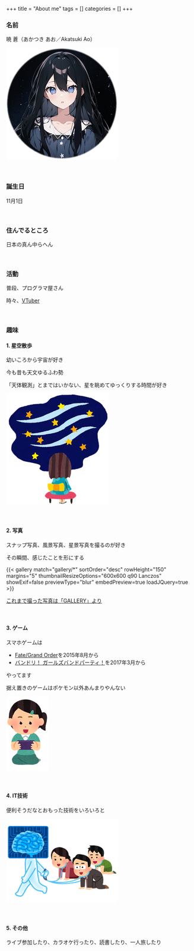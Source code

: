 +++
title = "About me"
tags = []
categories = []
+++

<!-- ## 暁 蒼 -->
### 名前
暁 蒼（あかつき あお／Akatsuki Ao）

![portrait](./img/portrait.png)

　<!-- 見栄えのための空白行 -->

### 誕生日
11月1日

　<!-- 見栄えのための空白行 -->

### 住んでるところ
日本の真ん中らへん

　<!-- 見栄えのための空白行 -->

### 活動
普段、プログラマ屋さん

時々、[VTuber](https://www.youtube.com/@AoAkatsuki_yoakemati)

　<!-- 見栄えのための空白行 -->

### 趣味
#### 1. 星空散歩
幼いころから宇宙が好き

今も昔も天文ゆるふわ勢

「天体観測」とまではいかない、星を眺めてゆっくりする時間が好き

![](./img/amanogawa.png)

　<!-- 見栄えのための空白行 -->

#### 2. 写真
スナップ写真、風景写真、星景写真を撮るのが好き

その瞬間、感じたことを形にする

<!-- ![](./img/DSC_5053-Edit.png)![](./img/DSC_5190-Edit.png) -->
{{< gallery match="gallery/*" sortOrder="desc" rowHeight="150" margins="5" thumbnailResizeOptions="600x600 q90 Lanczos" showExif=false previewType="blur" embedPreview=true loadJQuery=true >}}

[これまで撮った写真は「GALLERY」より](/hitorigatari/gallery/)

　<!-- 見栄えのための空白行 -->
#### 3. ゲーム
スマホゲームは
- [Fate/Grand Order](https://www.fate-go.jp/)を2015年8月から
- [バンドリ！ ガールズバンドパーティ！](https://bang-dream.bushimo.jp/)を2017年3月から

やってます

据え置きのゲームはポケモン以外あんまりやんない

![](./img/game_friends_smartphone_girl.png)

　<!-- 見栄えのための空白行 -->
#### 4. IT技術
便利そうだなとおもった技術をいろいろと

![](./img/ai_pet_family.png)

　<!-- 見栄えのための空白行 -->
#### 5. その他
ライブ参加したり、カラオケ行ったり、読書したり、一人旅したり

　<!-- 見栄えのための空白行 -->
